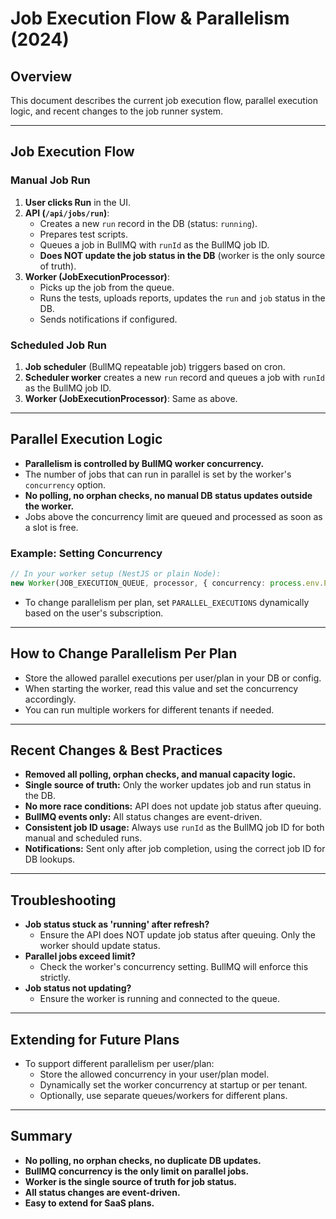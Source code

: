# Job Execution Flow & Parallelism (2024)

## Overview

This document describes the current job execution flow, parallel execution logic, and recent changes to the job runner system.

---

## Job Execution Flow

### Manual Job Run
1. **User clicks Run** in the UI.
2. **API (`/api/jobs/run`)**:
   - Creates a new `run` record in the DB (status: `running`).
   - Prepares test scripts.
   - Queues a job in BullMQ with `runId` as the BullMQ job ID.
   - **Does NOT update the job status in the DB** (worker is the only source of truth).
3. **Worker (JobExecutionProcessor)**:
   - Picks up the job from the queue.
   - Runs the tests, uploads reports, updates the `run` and `job` status in the DB.
   - Sends notifications if configured.

### Scheduled Job Run
1. **Job scheduler** (BullMQ repeatable job) triggers based on cron.
2. **Scheduler worker** creates a new `run` record and queues a job with `runId` as the BullMQ job ID.
3. **Worker (JobExecutionProcessor)**: Same as above.

---

## Parallel Execution Logic

- **Parallelism is controlled by BullMQ worker concurrency.**
- The number of jobs that can run in parallel is set by the worker's `concurrency` option.
- **No polling, no orphan checks, no manual DB status updates outside the worker.**
- Jobs above the concurrency limit are queued and processed as soon as a slot is free.

### Example: Setting Concurrency

```ts
// In your worker setup (NestJS or plain Node):
new Worker(JOB_EXECUTION_QUEUE, processor, { concurrency: process.env.PARALLEL_EXECUTIONS || 5 });
```

- To change parallelism per plan, set `PARALLEL_EXECUTIONS` dynamically based on the user's subscription.

---

## How to Change Parallelism Per Plan

- Store the allowed parallel executions per user/plan in your DB or config.
- When starting the worker, read this value and set the concurrency accordingly.
- You can run multiple workers for different tenants if needed.

---

## Recent Changes & Best Practices

- **Removed all polling, orphan checks, and manual capacity logic.**
- **Single source of truth:** Only the worker updates job and run status in the DB.
- **No more race conditions:** API does not update job status after queuing.
- **BullMQ events only:** All status changes are event-driven.
- **Consistent job ID usage:** Always use `runId` as the BullMQ job ID for both manual and scheduled runs.
- **Notifications:** Sent only after job completion, using the correct job ID for DB lookups.

---

## Troubleshooting

- **Job status stuck as 'running' after refresh?**
  - Ensure the API does NOT update job status after queuing. Only the worker should update status.
- **Parallel jobs exceed limit?**
  - Check the worker's concurrency setting. BullMQ will enforce this strictly.
- **Job status not updating?**
  - Ensure the worker is running and connected to the queue.

---

## Extending for Future Plans

- To support different parallelism per user/plan:
  - Store the allowed concurrency in your user/plan model.
  - Dynamically set the worker concurrency at startup or per tenant.
  - Optionally, use separate queues/workers for different plans.

---

## Summary

- **No polling, no orphan checks, no duplicate DB updates.**
- **BullMQ concurrency is the only limit on parallel jobs.**
- **Worker is the single source of truth for job status.**
- **All status changes are event-driven.**
- **Easy to extend for SaaS plans.** 